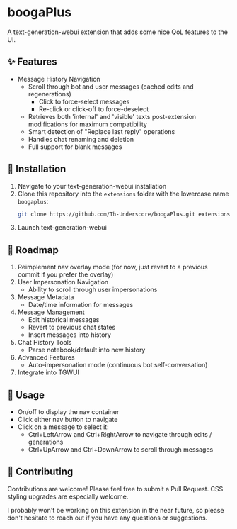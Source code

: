 # boogaPlus

A text-generation-webui extension that adds some nice QoL features to the UI.

## ✨ Features

- Message History Navigation
  - Scroll through bot and user messages (cached edits and regenerations)
    - Click to force-select messages
    - Re-click or click-off to force-deselect
  - Retrieves both 'internal' and 'visible' texts post-extension modifications for maximum compatibility
  - Smart detection of "Replace last reply" operations
  - Handles chat renaming and deletion
  - Full support for blank messages

## 🔧 Installation

1. Navigate to your text-generation-webui installation
2. Clone this repository into the `extensions` folder with the lowercase name `boogaplus`:
   ```sh
   git clone https://github.com/Th-Underscore/boogaPlus.git extensions/boogaplus
   ```
3. Launch text-generation-webui

## 📝 Roadmap

1. Reimplement nav overlay mode (for now, just revert to a previous commit if you prefer the overlay)
2. User Impersonation Navigation
   - Ability to scroll through user impersonations
3. Message Metadata
   - Date/time information for messages
4. Message Management
   - Edit historical messages
   - Revert to previous chat states
   - Insert messages into history
5. Chat History Tools
   - Parse notebook/default into new history
6. Advanced Features
   - Auto-impersonation mode (continuous bot self-conversation)
7. Integrate into TGWUI

## 📖 Usage

- On/off to display the nav container
- Click either nav button to navigate
- Click on a message to select it:
   - Ctrl+LeftArrow and Ctrl+RightArrow to navigate through edits / generations
   - Ctrl+UpArrow and Ctrl+DownArrow to scroll through messages

## 🤝 Contributing

Contributions are welcome! Please feel free to submit a Pull Request. CSS styling upgrades are especially welcome.

I probably won't be working on this extension in the near future, so please don't hesitate to reach out if you have any questions or suggestions.